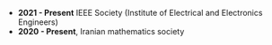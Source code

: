 * **2021 - Present** IEEE Society (Institute of Electrical and Electronics Engineers)
* **2020 - Present**, Iranian mathematics society
